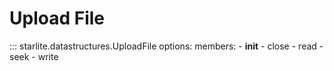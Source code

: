 # Upload File

::: starlite.datastructures.UploadFile
    options:
        members:
            - __init__
            - close
            - read
            - seek
            - write
